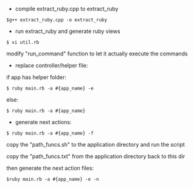 * compile extract\_ruby.cpp to extract\_ruby
```
$g++ extract_ruby.cpp -o extract_ruby
```
* run extract\_ruby and generate ruby views
```
$ vi util.rb
```
modify "run\_command" function to let it actually execute the commands

* replace controller/helper file:

if app has helper folder:

```
$ ruby main.rb -a #{app_name} -e
```

else:

```
$ ruby main.rb -a #{app_name}
```

* generate next actions:

```
$ ruby main.rb -a #{app_name} -f
```

copy the "path\_funcs.sh" to the application directory and run the script

copy the "path\_funcs.txt" from the application directory back to this dir

then generate the next action files:

```
$ruby main.rb -a #{app_name} -e -n
```
